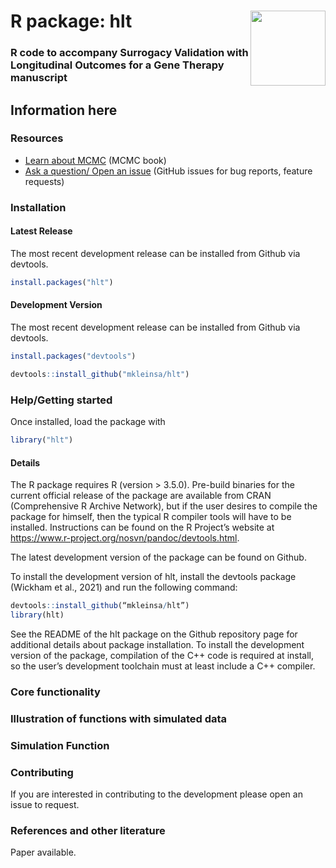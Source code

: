 # R package: hlt <img src="man/figures/logo.png" align="right" width="120" />

### R code to accompany Surrogacy Validation with Longitudinal Outcomes for a Gene Therapy manuscript

Information here
---

### Resources

* [Learn about MCMC](https://m-clark.github.io/docs/ld_mcmc/index_onepage.html#preface) (MCMC book)
* [Ask a question/ Open an issue](https://github.com/mkleinsa/hlt/issues) (GitHub issues for bug reports, feature requests)

### Installation

#### Latest Release

The most recent development release can be installed from Github via devtools. 

```r
install.packages("hlt")
```

#### Development Version

The most recent development release can be installed from Github via devtools. 

```r
install.packages("devtools")
```

```r
devtools::install_github("mkleinsa/hlt")
```

### Help/Getting started

Once installed, load the package with 

```r
library("hlt")
```

#### Details

The R package requires R (version > 3.5.0). Pre-build binaries for the current official release of the package are available from CRAN (Comprehensive R Archive Network), but if the user desires to compile the package for himself, then the typical R compiler tools will have to be installed. Instructions can be found on the R Project’s website at https://www.r-project.org/nosvn/pandoc/devtools.html.

The latest development version of the package can be found on Github. 

To install the development version of hlt, install the devtools package (Wickham et al., 2021) and run the following command:

```r
devtools::install_github(“mkleinsa/hlt”)
library(hlt)
```

See the README of the hlt package on the Github repository page for additional details about package installation. To install the development version of the package, compilation of the C++ code is required at install, so the user’s development toolchain must at least include a C++ compiler.

### Core functionality



### Illustration of functions with simulated data



### Simulation Function


### Contributing 

If you are interested in contributing to the development please open an issue to request.

### References and other literature

Paper available.
